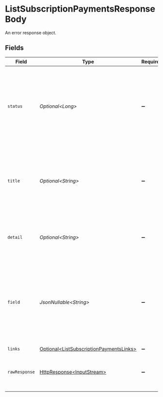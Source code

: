 # ListSubscriptionPaymentsResponseBody

An error response object.


## Fields

| Field                                                                                                                                                  | Type                                                                                                                                                   | Required                                                                                                                                               | Description                                                                                                                                            |
| ------------------------------------------------------------------------------------------------------------------------------------------------------ | ------------------------------------------------------------------------------------------------------------------------------------------------------ | ------------------------------------------------------------------------------------------------------------------------------------------------------ | ------------------------------------------------------------------------------------------------------------------------------------------------------ |
| `status`                                                                                                                                               | *Optional\<Long>*                                                                                                                                      | :heavy_minus_sign:                                                                                                                                     | The status code of the error message. This is always the same code as the status code of the HTTP message itself.                                      |
| `title`                                                                                                                                                | *Optional\<String>*                                                                                                                                    | :heavy_minus_sign:                                                                                                                                     | The HTTP reason phrase of the error. For example, for a `404` error, the `title` will be `Not Found`.                                                  |
| `detail`                                                                                                                                               | *Optional\<String>*                                                                                                                                    | :heavy_minus_sign:                                                                                                                                     | A detailed human-readable description of the error that occurred.                                                                                      |
| `field`                                                                                                                                                | *JsonNullable\<String>*                                                                                                                                | :heavy_minus_sign:                                                                                                                                     | If the error was caused by a value provided by you in a specific field, the `field` property will contain the name<br/>of the field that caused the issue. |
| `links`                                                                                                                                                | [Optional\<ListSubscriptionPaymentsLinks>](../../models/errors/ListSubscriptionPaymentsLinks.md)                                                       | :heavy_minus_sign:                                                                                                                                     | N/A                                                                                                                                                    |
| `rawResponse`                                                                                                                                          | [HttpResponse\<InputStream>](https://docs.oracle.com/en/java/javase/11/docs/api/java.net.http/java/net/http/HttpResponse.html)                         | :heavy_minus_sign:                                                                                                                                     | Raw HTTP response; suitable for custom response parsing                                                                                                |